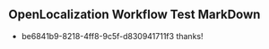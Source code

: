 ## OpenLocalization Workflow Test MarkDown
* be6841b9-8218-4ff8-9c5f-d830941711f3 thanks!

<!--HONumber=Jul16_HO3-->



